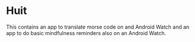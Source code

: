 # Huit
This contains an app to translate morse code on and Android Watch and an app to do basic mindfulness reminders also on an Android Watch.
